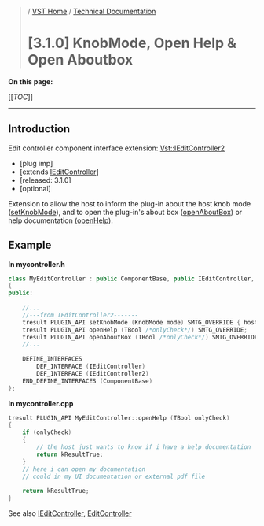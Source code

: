 >/ [VST Home](../../../index.md) / [Technical Documentation](../../Index.md)
>
># [3.1.0] KnobMode, Open Help & Open Aboutbox

**On this page:**

[[_TOC_]]

---

## Introduction

Edit controller component interface extension: [Vst::IEditController2](https://steinbergmedia.github.io/vst3_doc/vstinterfaces/classSteinberg_1_1Vst_1_1IEditController2.html)

- [plug imp]
- [extends [IEditController](https://steinbergmedia.github.io/vst3_doc/vstinterfaces/classSteinberg_1_1Vst_1_1IEditController.html)]
- [released: 3.1.0]
- [optional]

Extension to allow the host to inform the plug-in about the host knob mode ([setKnobMode](https://steinbergmedia.github.io/vst3_doc/vstinterfaces/classSteinberg_1_1Vst_1_1IEditController2.html#ad38ac70a9efcc0cfee8ac0cc2b80e648)), and to open the plug-in's about box ([openAboutBox](https://steinbergmedia.github.io/vst3_doc/vstinterfaces/classSteinberg_1_1Vst_1_1IEditController2.html#aa52846d39014c3ca95224fa98930e7a8)) or help documentation ([openHelp](https://steinbergmedia.github.io/vst3_doc/vstinterfaces/classSteinberg_1_1Vst_1_1IEditController2.html#a749ceb08d2f33b5b12cdc59172d8a7c3)).

## Example

**In mycontroller.h**

``` c++
class MyEditController : public ComponentBase, public IEditController, public IEditController2
{
public:
 
    //...
    //---from IEditController2-------
    tresult PLUGIN_API setKnobMode (KnobMode mode) SMTG_OVERRIDE { hostKnobMode = mode; return kResultTrue; }
    tresult PLUGIN_API openHelp (TBool /*onlyCheck*/) SMTG_OVERRIDE;
    tresult PLUGIN_API openAboutBox (TBool /*onlyCheck*/) SMTG_OVERRIDE {return kResultFalse;}
    //...
 
    DEFINE_INTERFACES
        DEF_INTERFACE (IEditController)
        DEF_INTERFACE (IEditController2)
    END_DEFINE_INTERFACES (ComponentBase)
};
```

**In mycontroller.cpp**

``` c++
tresult PLUGIN_API MyEditController::openHelp (TBool onlyCheck)
{
    if (onlyCheck)
    {
        // the host just wants to know if i have a help documentation
        return kResultTrue;
    }
    // here i can open my documentation
    // could in my UI documentation or external pdf file
 
    return kResultTrue;
}
```

See also [IEditController](https://steinbergmedia.github.io/vst3_doc/vstinterfaces/classSteinberg_1_1Vst_1_1IEditController.html), [EditController](https://steinbergmedia.github.io/vst3_doc/vstsdk/classSteinberg_1_1Vst_1_1EditController.html)
